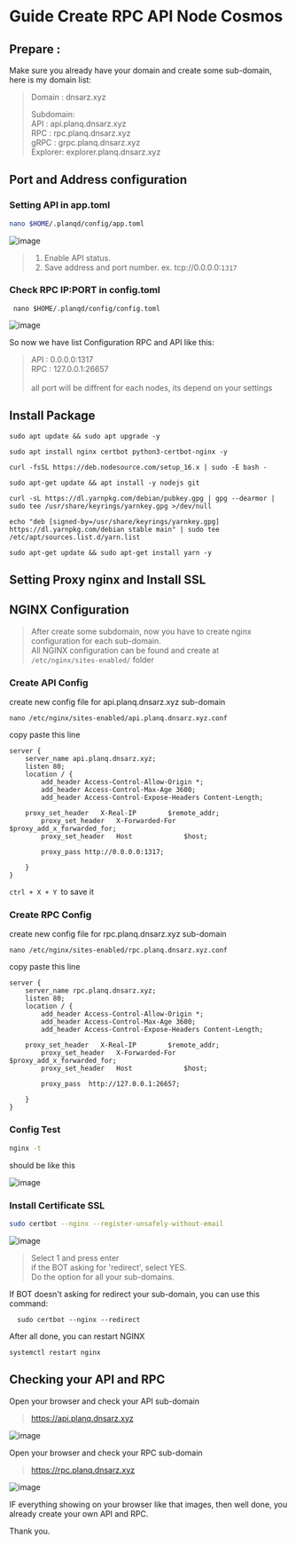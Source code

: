 # Guide Create RPC API Node Cosmos


## Prepare : 
Make sure you already have your domain and create some sub-domain, here is my domain list:

> Domain : dnsarz.xyz <p>
>Subdomain: <br>
API   : api.planq.dnsarz.xyz <br>
RPC   : rpc.planq.dnsarz.xyz <br>
gRPC  : grpc.planq.dnsarz.xyz <br>
Explorer: explorer.planq.dnsarz.xyz

## Port and Address configuration
### Setting API in app.toml
```bash
nano $HOME/.planqd/config/app.toml
```
  ![image](https://user-images.githubusercontent.com/16186519/215938043-9c33a642-3bc2-4cb5-985d-17de29dd74fa.png)

> 1. Enable API status. <br>
> 2. Save address and port number. ex. tcp://0.0.0.0:`1317`<br>
>

### Check RPC IP:PORT in config.toml

```
 nano $HOME/.planqd/config/config.toml
 ```
![image](https://user-images.githubusercontent.com/16186519/215940344-474374af-a53c-45d0-8f0b-6440dbf74eba.png)
<p>
	
So now we have list Configuration RPC and API like this:
> API : 0.0.0.0:1317 <br>
	RPC : 127.0.0.1:26657 <br> <br>
  all port will be diffrent for each nodes, its depend on your settings
	
## Install Package

```
sudo apt update && sudo apt upgrade -y
```
```
sudo apt install nginx certbot python3-certbot-nginx -y
```
```
curl -fsSL https://deb.nodesource.com/setup_16.x | sudo -E bash -
```
```
sudo apt-get update && apt install -y nodejs git
```
```
curl -sL https://dl.yarnpkg.com/debian/pubkey.gpg | gpg --dearmor | sudo tee /usr/share/keyrings/yarnkey.gpg >/dev/null
```
```
echo "deb [signed-by=/usr/share/keyrings/yarnkey.gpg] https://dl.yarnpkg.com/debian stable main" | sudo tee /etc/apt/sources.list.d/yarn.list
```
```
sudo apt-get update && sudo apt-get install yarn -y
```

## Setting Proxy nginx and Install SSL


## NGINX Configuration
> After create some subdomain, now you have to create nginx configuration for each sub-domain. <br>
All NGINX configuration can be found and create at `/etc/nginx/sites-enabled/` folder

### Create API Config
create new config file for api.planq.dnsarz.xyz sub-domain
```
nano /etc/nginx/sites-enabled/api.planq.dnsarz.xyz.conf
```
copy paste this line
```
server {
    server_name api.planq.dnsarz.xyz;
    listen 80;
    location / {
        add_header Access-Control-Allow-Origin *;
        add_header Access-Control-Max-Age 3600;
        add_header Access-Control-Expose-Headers Content-Length;

	proxy_set_header   X-Real-IP        $remote_addr;
        proxy_set_header   X-Forwarded-For  $proxy_add_x_forwarded_for;
        proxy_set_header   Host             $host;

        proxy_pass http://0.0.0.0:1317;

    }
}
```
`ctrl + X + Y `to save it
### Create RPC Config
create new config file for rpc.planq.dnsarz.xyz sub-domain
```
nano /etc/nginx/sites-enabled/rpc.planq.dnsarz.xyz.conf
```
copy paste this line
```
server {
    server_name rpc.planq.dnsarz.xyz;
    listen 80;
    location / {
        add_header Access-Control-Allow-Origin *;
        add_header Access-Control-Max-Age 3600;
        add_header Access-Control-Expose-Headers Content-Length;

	proxy_set_header   X-Real-IP        $remote_addr;
        proxy_set_header   X-Forwarded-For  $proxy_add_x_forwarded_for;
        proxy_set_header   Host             $host;

        proxy_pass  http://127.0.0.1:26657;

    }
}
```

### Config Test

```bash
nginx -t 
```
should be like this

![image](https://user-images.githubusercontent.com/16186519/215943776-442010ab-9a74-4b2e-a47a-e59868e356ae.png)


### Install Certificate SSL

```bash
sudo certbot --nginx --register-unsafely-without-email
```
![image](https://user-images.githubusercontent.com/16186519/215944270-1019d6d1-cf82-49b3-bf08-cf55cb732b45.png)

> Select 1 and press enter <br>
  if the BOT asking for 'redirect', select YES.<br>
  Do the option for all your sub-domains.

<p>

If BOT doesn't asking for redirect your sub-domain, you can use this command:
```
  sudo certbot --nginx --redirect
```

After all done, you can restart NGINX 
```
systemctl restart nginx
```
  
## Checking your API and RPC
Open your browser and check your API sub-domain
> https://api.planq.dnsarz.xyz
  
![image](https://user-images.githubusercontent.com/16186519/215946801-17929a44-0f03-40bc-b80f-a996bf66e235.png)

Open your browser and check your RPC sub-domain
> https://rpc.planq.dnsarz.xyz

![image](https://user-images.githubusercontent.com/16186519/215947098-0c58247b-d879-421c-90ce-172acdaa687d.png)

  
IF everything showing on your browser like that images, then well done, you already create your own API and RPC.
  
Thank you.

